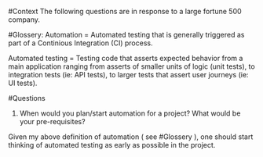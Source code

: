 

#Context
The following questions are in response to a large fortune 500 company. 

#Glossery:
Automation = Automated testing that is generally triggered as part of a 
Continious Integration (CI) process.

Automated testing = Testing code that asserts expected behavior from a main
application ranging from asserts of smaller units of logic (unit tests), to 
integration tests (ie: API tests), to larger tests that assert user journeys 
(ie: UI tests).


#Questions

1. When would you plan/start automation for a project? What would be your
pre-requisites?


Given my above definition of automation ( see #Glossery ), one should start
thinking of automated testing as early as possible in the project.


